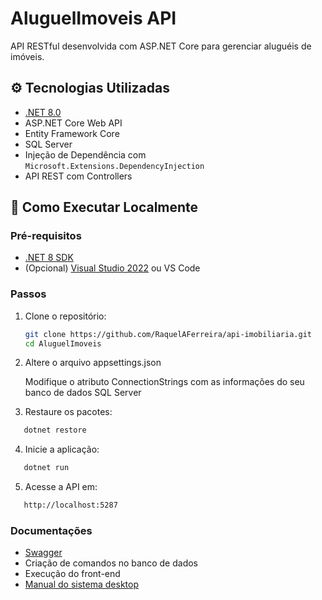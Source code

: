 # AluguelImoveis API

API RESTful desenvolvida com ASP.NET Core para gerenciar aluguéis de imóveis.

## ⚙️ Tecnologias Utilizadas

- [.NET 8.0](https://dotnet.microsoft.com/en-us/download/dotnet/8.0)
- ASP.NET Core Web API
- Entity Framework Core
- SQL Server
- Injeção de Dependência com `Microsoft.Extensions.DependencyInjection`
- API REST com Controllers

## 🚀 Como Executar Localmente

### Pré-requisitos

- [.NET 8 SDK](https://dotnet.microsoft.com/en-us/download/dotnet/8.0)
- (Opcional) [Visual Studio 2022](https://visualstudio.microsoft.com/) ou VS Code

### Passos

1. Clone o repositório:

   ```bash
   git clone https://github.com/RaquelAFerreira/api-imobiliaria.git
   cd AluguelImoveis

2. Altere o arquivo appsettings.json

   Modifique o atributo ConnectionStrings com as informações do seu banco de dados SQL Server

3. Restaure os pacotes:
```bash
   dotnet restore
```
4. Inicie a aplicação:
```bash
   dotnet run
```
5. Acesse a API em:
```bash
   http://localhost:5287
```
### Documentações

- [Swagger](http://localhost:5287/swagger/index.html)
- Criação de comandos no banco de dados
- Execução do front-end
- [Manual do sistema desktop](/manual.pdf)
